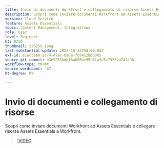 ```yaml
---
title: Invio di documenti Workfront e collegamento di risorse Assets Essentials
description: Scopri come inviare documenti Workfront ad Assets Essentials e collegare risorse Assets Essentials a Workfront.
version: Cloud Service
feature: Assets Essentials
topic: Content Management, Integrations
role: User
level: Beginner
kt: 8220
thumbnail: 336255.jpeg
last-substantial-update: 2022-10-14T00:00:00Z
exl-id: e1ec3560-2c74-47ac-ba8a-f05412b6b3e5
source-git-commit: b3e9251bdb18a008be95c1fa9e5c79252a74fc98
workflow-type: tm+mt
source-wordcount: '47'
ht-degree: 0%

---
```


# Invio di documenti e collegamento di risorse

Scopri come inviare documenti Workfront ad Assets Essentials e collegare risorse Assets Essentials a Workfront.

>[!VIDEO](https://video.tv.adobe.com/v/336255?quality=12&learn=on)
